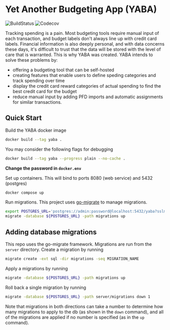 # Yet Another Budgeting App (YABA)
![BuildStatus](https://img.shields.io/github/actions/workflow/status/wenbenz/yaba/build.yml)
![Codecov](https://img.shields.io/codecov/c/github/wenbenz/yaba)

Tracking spending is a pain. Most budgeting tools require manual input of each
transaction, and budget labels don't always line up with credit card labels.
Financial information is also deeply personal, and with data concerns these
days, it's difficult to trust that the data will be stored with the level of
care that is warranted. This is why YABA was created. YABA intends to solve
these problems by:
- offering a budgeting tool that can be self-hosted
- creating features that enable users to define speding categories and track
spending over time
- display the credit card reward categories of actual spending to find the best
credit card for the budget
- reduce manual input by adding PFD imports and automatic assignments for
similar transactions.

## Quick Start
Build the YABA docker image
```sh
docker build --tag yaba .
```

You may consider the following flags for debugging
```sh
docker build --tag yaba --progress plain --no-cache .
```

**Change the password in `docker.env`**

Set up containers. This will bind to ports 8080 (web service) and 5432 (postgres)
```sh
docker compose up
```

Run migrations. This project uses [go-migrate](https://github.com/golang-migrate/migrate) to manage migrations.
```sh
export POSTGRES_URL='postgres://admin:password@localhost:5432/yaba?sslmode=disable'
migrate -database ${POSTGRES_URL} -path migrations up
```

## Adding database migrations
This repo uses the go-migrate framework. Migrations are run from the `server` directory.
Create a migration by running
```sh
migrate create -ext sql -dir migrations -seq MIGRATION_NAME
```

Apply a migrations by running 
```sh
migrate -database ${POSTGRES_URL} -path migrations up
```

Roll back a single migration by running
```sh
migrate -database ${POSTGRES_URL} -path server/migrations down 1
```

Note that migrations in both directions can take a number to determine how many migrations to apply to the db (as shown in the `down` command), and all of the migrations are applied if no number is specified (as in the `up` command).
